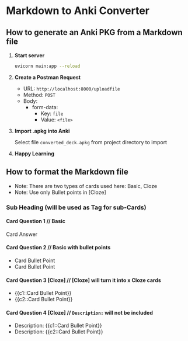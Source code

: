 # Markdown to Anki Converter

## How to generate an Anki PKG from a Markdown file

1. **Start server**

    ```bash
    uvicorn main:app --reload
    ```

2. **Create a Postman Request**

   - URL: `http://localhost:8000/uploadfile`
   - Method: `POST`
   - Body:
     - form-data:
       - Key: `file`
       - Value: `<file>`

3. **Import .apkg into Anki**

    Select file `converted_deck.apkg` from project directory to import

4. **Happy Learning**

## How to format the Markdown file

- Note: There are two types of cards used here: Basic, Cloze
- Note: Use only Bullet points in [Cloze]

### Sub Heading (will be used as Tag for sub-Cards)

#### Card Question 1 // Basic

Card Answer

#### Card Question 2 // Basic with bullet points

- Card Bullet Point
- Card Bullet Point

#### Card Question 3 [Cloze] // [Cloze] will turn it into x Cloze cards

- {{c1::Card Bullet Point}}
- {{c2::Card Bullet Point}}

#### Card Question 4 [Cloze] // `Description:` will not be included

- Description: {{c1::Card Bullet Point}}
- Description: {{c2::Card Bullet Point}}
